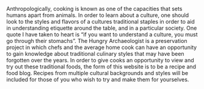 Anthropologically, cooking is known as one of the capacities that sets humans apart from animals.  In order to learn about a culture, one should look to the styles and flavors of a cultures traditional staples in order to aid in understanding etiquette around the table, and in a particular society.  One quote I have taken to heart is “if you want to understand a culture, you must go through their stomachs”.  The Hungry Archaeologist is a preservation project in which chefs and the average home cook can have an opportunity to gain knowledge about traditional culinary styles that may have been forgotten over the years.  In order to give cooks an opportunity to view and try out these traditional foods, the form of this website is to be a recipe and food blog.  Recipes from multiple cultural backgrounds and styles will be included for those of you who wish to try and make them for yourselves.
